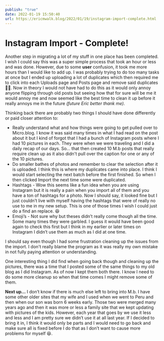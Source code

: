```yaml
---
publish: "true"
date: 2022-01-19 15:50:40
url: https://ericmwalk.blog/2022/01/19/instagram-import-complete.html
---
```


# Instagram Import - Complete!

Another step in migrating a lot of my stuff in one place has been completed. I wish I could say this was a super simple process that took an hour or less and was done. However, due to some **user** confusion, it took me more hours than I would like to add up. I was probably trying to do too many tasks at once but I ended up uploading a lot of duplicates which then required me to click into each Uploads page and Posts page and remove said duplicates 🤦‍♂️. Now in theory I would not have had to do this as it would only annoy anyone flipping through old posts but seeing how that for sure will be me it would annoy me and now seemed like the best time to clean it up before it really annoys me in the future *(future Eric better thank me)*.

Thinking back there are probably two things I should have done differently or paid closer attention to:

- Really understand what and how things were going to get pulled over to Micro.blog. I know it was said many times in what I had read on the post about it but I kind of forgot that I had a bunch of Instagram posts where I had 10 pictures in each. They were when we were traveling and I did a daily recap of our days. So... that then created 10 M.b posts that really require clean up as it also didn't pull over the caption for one or any of the 10 pictures.
- Do smaller bathes of photos and remember to clear the selection after it is uploaded. I think this is where my duplicates came into place. I think I would start selecting the next batch before the first finished. So when I then clicked Import the next time some were duplicated.
- Hashtags - Wow this seems like a fun idea when you are using Instagram but it is really a pain when you import all of them and you have a ton of hashtags for a photo. Now I should say, it looked fine but I just couldn’t live with myself having the hashtags that were of really no use to me in my new setup. This is one of those times I wish I could just do a find an replace. 😆
- Emoji’s - Not sure why but theses didn’t really come though all the time. Some many times they were garbled. I guess it would have been good again to check this first but I think in my earlier or later times on Instagram I didn’t use them as much as I did at one time.

I should say even though I had some frustration cleaning up the issues from the import. I don't really blame the program as it was really my own mistake in not fully paying attention or understanding.

One interesting thing I did find when going back though and cleaning up the pictures, there was a time that I posted some of the same things to my old blog as I did Instagram. As of now I kept them both there. I know I need to do some more cleanup so when that time comes I might remove some of them.

**Next up...** I don’t know if there is much else left to bring into M.b. I have some other older sites that my wife and I used when we went to Peru and then when our son was born 6 weeks early. Those two were merged many years ago and then it was more or less a family site that we kept updating with pictures of the kids. However, each year that goes by we use it less and less and I am pretty sure we didn’t use it at all last year. If I decided to bring it in, I think it would only be parts and I would need to go back and make sure all is fixed before I do that as I don’t want to cause more problems for myself 😆.
